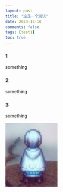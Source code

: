 ```yaml
---
layout: post
title: "这是一个测试"
date: 2024-12-10
comments: false
tags: [test1]
toc: true
---  
```




### 1

something

### 2

something

### 3

something



![](https://github.com/litdawn/litdawn.github.io/raw/master/images/2024-12-10-test/1.png)